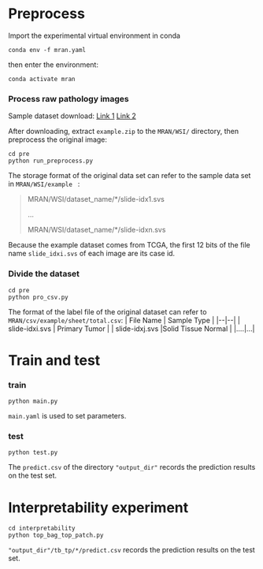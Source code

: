 # Preprocess

Import the experimental virtual environment in conda
```
conda env -f mran.yaml
```
then enter the environment:
```
conda activate mran
```

### Process raw pathology images
Sample dataset download: [Link 1](https://drive.google.com/file/d/13Fb2U59KiXnhqLfjSwgZ3Vpr2uBf7c2I/view?usp=sharing) [Link 2](https://pan.baidu.com/s/1C-xuMsTrVKLYyEGONUocwg?pwd=pz75) 

After downloading, extract `example.zip` to the `MRAN/WSI/` directory, then preprocess the original image:
```
cd pre
python run_preprocess.py
```
The storage format of the original data set can refer to the sample data set in `MRAN/WSI/example ` : 
> MRAN/WSI/dataset_name/\*/slide-idx1.svs
> 
> ...
> 
> MRAN/WSI/dataset_name/\*/slide-idxn.svs

Because the example dataset comes from TCGA, the first 12 bits of the file name `slide_idxi.svs` of each image are its case id.


  
### Divide the dataset
```
cd pre
python pro_csv.py
```

The format of the label file of the original dataset can refer to `MRAN/csv/example/sheet/total.csv`:
| File Name | Sample Type |
|--|--|
| slide-idxi.svs | Primary Tumor |
| slide-idxj.svs |Solid Tissue Normal  |
|....|...|


# Train and test

### train

```
python main.py
```
`main.yaml` is used to set parameters.

### test
```
python test.py
```
The `predict.csv` of the directory `"output_dir"` records the prediction results on the test set.


# Interpretability experiment

```
cd interpretability
python top_bag_top_patch.py
```
`"output_dir"/tb_tp/*/predict.csv` records the prediction results on the test set.

